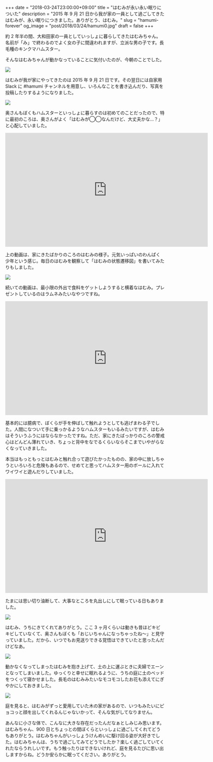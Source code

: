 +++
date = "2018-03-24T23:00:00+09:00"
title = "はむみが永い永い眠りについた"
description = "2015 年 9 月 21 日から我が家の一員として過ごしてきたはむみが、永い眠りにつきました。ありがとう、はむみ。"
slug = "hamumi-forever"
og_image = "post/2018/03/24/hamumi0.jpg"
draft = false
+++

約 2 年半の間、大和田家の一員としていっしょに暮らしてきたはむみちゃん。名前が「み」で終わるのでよく女の子に間違われますが、立派な男の子です。長毛種のキンクマハムスター。

そんなはむみちゃんが動かなっていることに気付いたのが、今朝のことでした。

<img src="/post/2018/03/24/hamumi0.jpg">

はむみが我が家にやってきたのは 2015 年 9 月 21 日です。その翌日には自家用 Slack に #hamumi チャンネルを用意し、いろんなことを書き込んだり、写真を投稿したりするようになりました。

<img src="/post/2018/03/24/hamumi-report.png">

奥さんもぼくもハムスターといっしょに暮らすのは初めてのことだったので、特に最初のころは、奥さんがよく「はむみが◯◯なんだけど、大丈夫かな…？」と心配していました。

<iframe src="https://player.vimeo.com/video/148823831" width="640" height="360" frameborder="0" webkitallowfullscreen mozallowfullscreen allowfullscreen></iframe>

上の動画は、家にきたばかりのころのはむみの様子。元気いっぱいのわんぱく少年という感じ。毎日のはむみを観察して「はむみの状態遷移図」を書いてみたりもしました。

<img src="/post/2018/03/24/state-machine.jpg">

続いての動画は、最小限の外出で食料をゲットしようすると横着なはむみ。プレゼントしているのはラムネみたいなやつですね。

<iframe src="https://player.vimeo.com/video/173290197" width="640" height="360" frameborder="0" webkitallowfullscreen mozallowfullscreen allowfullscreen></iframe>

基本的には臆病で、ぼくらが手を伸ばして触れようとしても逃げまわる子でした。人間になついて手に乗っかるようなハムスターもいるみたいですが、はむみはそういうふうにはならなかったですね。ただ、家にきたばっかりのころの警戒心はどんどん薄れていき、ちょっと背中をなでるくらいならそこまでいやがらなくなっていきました。

本当はもっともっとはむみと触れ合って遊びたかったものの、家の中に放しちゃうといろいろと危険もあるので、せめてと思ってハムスター用のボールに入れてワイワイと遊んだりしていました。

<iframe src="https://player.vimeo.com/video/261622846" width="640" height="360" frameborder="0" webkitallowfullscreen mozallowfullscreen allowfullscreen></iframe>

たまには思い切り油断して、大事なところを丸出しにして眠っている日もありました。

<img src="/post/2018/03/24/tamami.jpg">

はむみ、うちにきてくれてありがとう。ここ 3 ヶ月くらいは動きも昔ほどキビキビしていなくて、奥さんもぼくも「おじいちゃんになっちゃったね〜」と見守っていました。だから、いつでもお見送りできる覚悟はできていたと思ったんだけどなあ。

<img src="/post/2018/03/24/hamumi1.jpg">

動かなくなってしまったはむみを抱き上げて、土の上に運ぶときに夫婦でエーンとなってしまいました。ゆっくりと幸せに眠れるように、うちの庭に土のベッドをつくって寝かせました。長毛のはむみみたいなモコモコしたお花も添えてにぎやかにしておきました。

<img src="/post/2018/03/24/hamumi-grave.jpg">

庭を見ると、はむみがずっと愛用していた木の家があるので、いつもみたいにピョコっと顔を出してくれるんじゃないかって、そんな気がしてなりません。

あんなに小さな体で、こんなに大きな存在だったんだなぁとしみじみ思います。はむみちゃん、900 日とちょっとの間ぼくらといっしょに過ごしてくれてどうもありがとう。はむみちゃんがいっしょうけんめいに駆け回る姿が大好きでした。はむみちゃんは、うちで過ごしてみてどうでしたか？楽しく過ごしていてくれたならうれしいです。もう触ったりはできないけれど、庭を見るたびに思い出しますからね。どうか安らかに眠ってください。ありがとう。
